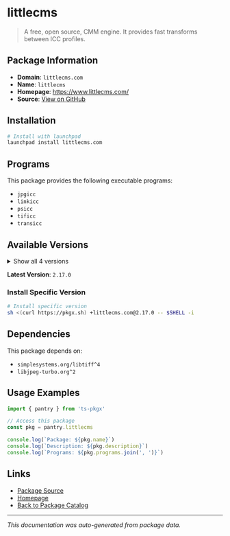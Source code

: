 # littlecms

> A free, open source, CMM engine. It provides fast transforms between ICC profiles.

## Package Information

- **Domain**: `littlecms.com`
- **Name**: `littlecms`
- **Homepage**: https://www.littlecms.com/
- **Source**: [View on GitHub](https://github.com/pkgxdev/pantry/tree/main/projects/littlecms.com/package.yml)

## Installation

```bash
# Install with launchpad
launchpad install littlecms.com
```

## Programs

This package provides the following executable programs:

- `jpgicc`
- `linkicc`
- `psicc`
- `tificc`
- `transicc`

## Available Versions

<details>
<summary>Show all 4 versions</summary>

- `2.17.0`, `2.16.0`, `2.15.0`, `2.12.0`

</details>

**Latest Version**: `2.17.0`

### Install Specific Version

```bash
# Install specific version
sh <(curl https://pkgx.sh) +littlecms.com@2.17.0 -- $SHELL -i
```

## Dependencies

This package depends on:

- `simplesystems.org/libtiff^4`
- `libjpeg-turbo.org^2`

## Usage Examples

```typescript
import { pantry } from 'ts-pkgx'

// Access this package
const pkg = pantry.littlecms

console.log(`Package: ${pkg.name}`)
console.log(`Description: ${pkg.description}`)
console.log(`Programs: ${pkg.programs.join(', ')}`)
```

## Links

- [Package Source](https://github.com/pkgxdev/pantry/tree/main/projects/littlecms.com/package.yml)
- [Homepage](https://www.littlecms.com/)
- [Back to Package Catalog](../../package-catalog.md)

---

*This documentation was auto-generated from package data.*
